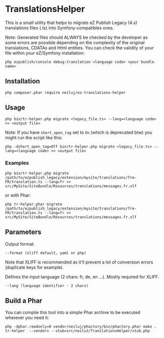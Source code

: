 # TranslationsHelper

This is a small utility that helps to migrate eZ Publish Legacy (4.x) translations files (.ts) into Symfony-compatibles ones.

Note: Generated files should ALWAYS be checked by the developer as some errors are possible depending on the complexity of the original translations, CDATAs and Html entities.
You can check the validity of your file within your eZ/Symfony installation:

```
php ezpublish/console debug:translation <language code> <your bundle name>
```

## Installation

``` 
php composer.phar require neiluj/ez-translations-helper
```

## Usage

``` 
php bin/tr-helper.php migrate <legacy_file.ts> --lang=<language code> >> <output file>
```

Note: If you have ```short_open_tag``` set to ```On``` (which is deprecated btw) you might run the script like this:

```
php -dshort_open_tag=Off bin/tr-helper.php migrate <legacy_file.ts> --lang=<language code> >> <output file>
```

### Examples

``` 
php bin/tr-helper.php migrate /path/to/ezpublish_legacy/extension/mysite/translations/fre-FR/translation.ts --lang=fr >> src/MySite/SiteBundle/Resources/translations/messages.fr.xlf
```

or with Phar:

``` 
php tr-helper.phar migrate /path/to/ezpublish_legacy/extension/mysite/translations/fre-FR/translation.ts --lang=fr >> src/MySite/SiteBundle/Resources/translations/messages.fr.xlf
```

## Parameters

Output format:
```
--format (xliff default, yaml or php)
```
Note that XLIFF is recommended as it'll prevent a lot of conversion errors (duplicate keys for example).

Defines the input language (2 chars: fr, de, en ...). Mostly required for XLIFF.
```
--lang (language identifier - 2 chars)
```

## Build a Phar

You can compile this tool into a simple Phar archive to be executed wherever you need it:

``` 
php -dphar.readonly=0 vendor/neiluj/phactory/bin/phactory.phar make . tr-helper  --vendors --stub=src/neiluJ/TranslationsHelper/stub.php
```

